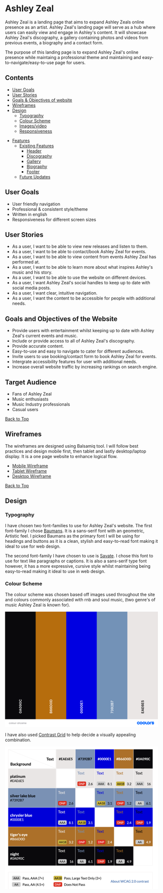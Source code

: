 # Ashley Zeal

Ashley Zeal is a landing page that aims to expand Ashley Zeals online presence as an artist. Ashley Zeal's landing page will serve as a hub where users can easily view and engage in Ashley's content. It will showcase Ashley Zeal's discography, a gallery containing photos and videos from previous events, a biography and a contact form. 

The purpose of this landing page is to expand Ashley Zeal's online presence while maintaing a professional theme and maintaining and easy-to-navigate/easy-to-use page for users.

## Contents
* [User Goals](#user-goals)
* [User Stories](#user-stories)
* [Goals & Objectives of website](#-goals-and-objectives-of-the-website)
* [Wireframes](#wireframes)
* [Design](#design)
  + [Typography](#typography)
  + [Colour Scheme](#colour-scheme)
  + [Images/video](#images-video)
  +  [Responsiveness](#responsiveness)
- [Features](#features)
  * [Existing Features](#existing-features)
    + [Header](#header)
    + [Discography](#discography)
    + [Gallery](#gallery)
    + [Biography](#biography)
    + [Footer](#footer)
  * [Future Updates](#future-updates)

## User Goals

* User friendly navigation
* Professional & consistent style/theme
* Written in english
* Responsiveness for different screen sizes

## User Stories

* As a user, I want to be able to view new releases and listen to them.
* As a user, I want to be able to contact/book Ashley Zeal for events.
* As a user, I want to be able to view content from events Ashley Zeal has performed at.
* As a user, I want to be able to learn more about what inspires Ashley's music and his story.
* As a user, I want to be able to use the website on different devices.
* As a user, I want Ashley Zeal's social handles to keep up to date with social media posts.
* As a user, I want clear, intuitive navigation.
* As a user, I want the content to be accessible for people with additional needs.

## Goals and Objectives of the Website

* Provide users with entertainment whilst keeping up to date with Ashley Zeal's current events and music.
* Include or provide access to all of Ashley Zeal's discography.
* Provide accurate content.
* Easy-to-use and easy to navigate to cater for different audiences.
* Invite users to use booking/contact form to book Ashley Zeal for events.
* Intergrate accessibility features for user with additional needs.
* Increase overall website traffic by increasing rankings on search engine.

## Target Audience

* Fans of Ashley Zeal
* Music enthusiasts
* Music Industry professionals
* Casual users 

[Back to Top](#contents)

## Wireframes

The wireframes are designed using Balsamiq tool. I will follow best practices and design mobile first, then tablet and lastly desktop/laptop display. It is a one page website to enhance logical flow.

* [Mobile Wireframe](docs/mobile-wireframe.pdf) 
* [Tablet Wireframe](docs/tablet-wireframe.pdf) 
* [Desktop Wireframe](docs/desktop-wireframe.pdf) 

[Back to Top](#contents)

## Design

### Typography

I have chosen two font-families to use for Ashley Zeal's website. The first font-family I chose [Baumans](https://fonts.google.com/specimen/Baumans). It is a sans-serif font with an geometric, Artistic feel. I picked Baumans as the primary font I will be using for headings and buttons as it is a clean, stylish and easy-to-read font making it ideal to use for web design.  
  
The second font-family I have chosen to use is [Savate](https://fonts.google.com/specimen/Savate). I chose this font to use for text like paragraphs or captions. It is also a sans-serif type font however, it has a more expressive,  cursive style whilst maintaining being easy-to-read making it ideal to use in web design.

### Colour Scheme

The colour scheme was chosen based off images used throughout the site and colours commonly associated with rnb and soul music, (two genre's of music Ashley Zeal is known for).
  
![colour scheme](docs/colour-scheme.png)  

I have also used [Contrast Grid](https://contrast-grid.eightshapes.com/ "Contrast Grid") to help decide a visually appealing combination.  

![Contrast Grid](docs/contrast-grid.png)
